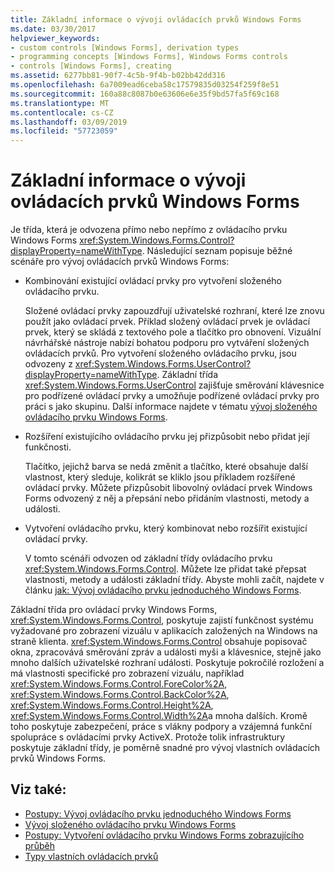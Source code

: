```yaml
---
title: Základní informace o vývoji ovládacích prvků Windows Forms
ms.date: 03/30/2017
helpviewer_keywords:
- custom controls [Windows Forms], derivation types
- programming concepts [Windows Forms], Windows Forms controls
- controls [Windows Forms], creating
ms.assetid: 6277bb81-90f7-4c5b-9f4b-b02bb42dd316
ms.openlocfilehash: 6a7009ead6ceba58c17579835d03254f259f8e51
ms.sourcegitcommit: 160a88c8087b0e63606e6e35f9bd57fa5f69c168
ms.translationtype: MT
ms.contentlocale: cs-CZ
ms.lasthandoff: 03/09/2019
ms.locfileid: "57723059"
---
```

# <a name="windows-forms-control-development-basics"></a>Základní informace o vývoji ovládacích prvků Windows Forms
Je třída, která je odvozena přímo nebo nepřímo z ovládacího prvku Windows Forms <xref:System.Windows.Forms.Control?displayProperty=nameWithType>. Následující seznam popisuje běžné scénáře pro vývoj ovládacích prvků Windows Forms:  
  
-   Kombinování existující ovládací prvky pro vytvoření složeného ovládacího prvku.  
  
     Složené ovládací prvky zapouzdřují uživatelské rozhraní, které lze znovu použít jako ovládací prvek. Příklad složený ovládací prvek je ovládací prvek, který se skládá z textového pole a tlačítko pro obnovení. Vizuální návrhářské nástroje nabízí bohatou podporu pro vytváření složených ovládacích prvků. Pro vytvoření složeného ovládacího prvku, jsou odvozeny z <xref:System.Windows.Forms.UserControl?displayProperty=nameWithType>. Základní třída <xref:System.Windows.Forms.UserControl> zajišťuje směrování klávesnice pro podřízené ovládací prvky a umožňuje podřízené ovládací prvky pro práci s jako skupinu. Další informace najdete v tématu [vývoj složeného ovládacího prvku Windows Forms](developing-a-composite-windows-forms-control.md).  
  
-   Rozšíření existujícího ovládacího prvku jej přizpůsobit nebo přidat její funkčnosti.  
  
     Tlačítko, jejichž barva se nedá změnit a tlačítko, které obsahuje další vlastnost, který sleduje, kolikrát se kliklo jsou příkladem rozšířené ovládací prvky. Můžete přizpůsobit libovolný ovládací prvek Windows Forms odvozený z něj a přepsání nebo přidáním vlastnosti, metody a události.  
  
-   Vytvoření ovládacího prvku, který kombinovat nebo rozšířit existující ovládací prvky.  
  
     V tomto scénáři odvozen od základní třídy ovládacího prvku <xref:System.Windows.Forms.Control>. Můžete lze přidat také přepsat vlastnosti, metody a události základní třídy. Abyste mohli začít, najdete v článku [jak: Vývoj ovládacího prvku jednoduchého Windows Forms](how-to-develop-a-simple-windows-forms-control.md).  
  
 Základní třída pro ovládací prvky Windows Forms, <xref:System.Windows.Forms.Control>, poskytuje zajistí funkčnost systému vyžadované pro zobrazení vizuálu v aplikacích založených na Windows na straně klienta. <xref:System.Windows.Forms.Control> obsahuje popisovač okna, zpracovává směrování zpráv a události myši a klávesnice, stejně jako mnoho dalších uživatelské rozhraní události. Poskytuje pokročilé rozložení a má vlastnosti specifické pro zobrazení vizuálu, například <xref:System.Windows.Forms.Control.ForeColor%2A>, <xref:System.Windows.Forms.Control.BackColor%2A>, <xref:System.Windows.Forms.Control.Height%2A>, <xref:System.Windows.Forms.Control.Width%2A>a mnoha dalších. Kromě toho poskytuje zabezpečení, práce s vlákny podpory a vzájemná funkční spolupráce s ovládacími prvky ActiveX. Protože tolik infrastruktury poskytuje základní třídy, je poměrně snadné pro vývoj vlastních ovládacích prvků Windows Forms.  
  
## <a name="see-also"></a>Viz také:
- [Postupy: Vývoj ovládacího prvku jednoduchého Windows Forms](how-to-develop-a-simple-windows-forms-control.md)
- [Vývoj složeného ovládacího prvku Windows Forms](developing-a-composite-windows-forms-control.md)
- [Postupy: Vytvoření ovládacího prvku Windows Forms zobrazujícího průběh](how-to-create-a-windows-forms-control-that-shows-progress.md)
- [Typy vlastních ovládacích prvků](varieties-of-custom-controls.md)
